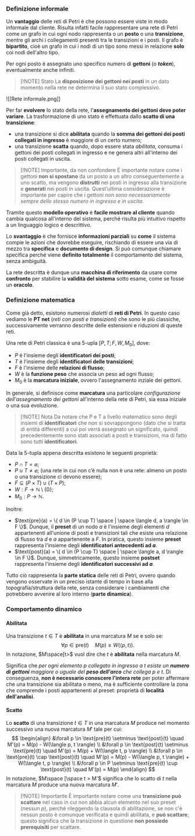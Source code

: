 ### Definizione informale

Un **vantaggio** delle reti di Petri è che possono essere viste in modo informale dal cliente. Risulta infatti facile rappresentare una rete di Petri come un grafo in cui ogni nodo rappresenta o un **posto** o una **transizione**, mentre gli archi i collegamenti presenti tra le transizioni e i posti. Il grafo è **bipartito**, cioè un grafo in cui i nodi di un tipo sono messi in relazione **solo** coi nodi dell'altro tipo.

Per ogni posto è assegnato uno specifico numero di **gettoni** (o ***token***), eventualmente anche infiniti.

> [!NOTE] Stato
> La **disposizione dei gettoni nei posti** in un dato momento nella rete ne determina il suo stato complessivo.

![[Rete informale.png]]

Per far **evolvere** lo stato della rete, l'**assegnamento dei gettoni deve poter variare**. La trasformazione di uno stato è effettuata dallo **scatto di una transizione**:
- una transizione si dice **abilitata** quando la **somma dei gettoni dei posti collegati in ingresso** è maggiore di un certo numero;
- una transizione **scatta** quando, dopo essere stata *abilitata*, consuma i gettoni dei posti collegati in ingresso e ne genera altri all'interno dei posti collegati in uscita.

> [!NOTE] Importante, da non confondere
> È importante notare come i gettoni **non si spostano** da un posto a un altro conseguentemente a uno scatto, ma vengono **distrutti** nei posti in ingresso alla transizione e **generati** nei posti in uscita. Quest’ultima considerazione è importante per capire che i gettoni _non sono necessariamente sempre dello stesso numero in ingresso e in uscita_.

Tramite questo **modello operativo** è **facile mostrare al cliente** quando cambia qualcosa all'interno del sistema, perché risulta più intuitivo rispetto a un linguaggio logico e descrittivo.

Lo **svantaggio** è che fornisce **informazioni parziali** su **come** il sistema compie le azioni che dovrebbe eseguire, rischiando di essere una via di mezzo tra **specifica** e **documento di design**. Si può comunque chiamare specifica perché viene **definito totalmente** il comportamento del sistema, senza ambiguità.

La rete descritta è dunque una **macchina di riferimento** da usare come **confronto** per stabilire la **validità del sistema** sotto esame, come se fosse un **oracolo**.


### Definizione matematica

Come già detto, esistono numerosi *dialetti* di **reti di Petri**. In questo caso vediamo le **PT net** (*reti con posti e transizioni*) che sono le più classiche, successivamente verranno descritte delle estensioni e riduzioni di queste reti.

Una rete di Petri classica è una 5-upla $[P, T; F, W, M_0]$, dove:
- $P$ è l'insieme degli **identificatori dei posti**;
- $T$ è l'insieme degli **identificatori delle transizioni**;
- $F$ è l'insieme delle **relazioni di flusso**;
- $W$ è la **funzione peso** che associa un peso ad ogni flusso;
- $M_0$ è la **marcatura iniziale**, ovvero l'assegnamento inziale dei gettoni.

In generale, si definisce come **marcatura** una particolare *configurazione dell'assegnamento dei gettoni* all'interno della rete di Petri, sia essa iniziale o una sua evoluzione.

> [!NOTE] Nota
> Da notare che P e T a livello matematico sono degli insiemi di **identificatori** che non si sovrappongono (dato che si tratta di entità differenti) a cui poi verrà assegnato un significato, quindi precedentemente sono stati associati a posti e transizioni, ma di fatto sono tutti **identificatori**.

Data la 5-tupla appena descritta esistono le seguenti proprietà:
- $P \cap T = \varnothing$;
- $P \cup T \neq \varnothing$; (una rete in cui non c’è nulla non è una rete: almeno un posto o una transizione ci devono essere);
- $F \subseteq (P \times T) \cup (T \times P)$;
- $W : F \rightarrow \mathbb N \setminus \{ 0 \}$;
- $M_0 : P \rightarrow \mathbb N$.

Inoltre:
- $\text{pre}(a) = \{ d \in (P \cup T) \space | \space \langle d, a \rangle \in F \}$. Dunque, il **preset** di un nodo $a$ è l'insieme degli elementi $d$ appartenenti all'unione di posti e transizioni tali che esiste una relazione di flusso tra $d$ e $a$ appartenente a $F$. In pratica, questo insieme **preset** rappresenta l'insieme degli **identificatori antecedenti ad $a$**.
-  $\text{post}(a) = \{ d \in (P \cup T) \space | \space \langle a, d \rangle \in F \}$. Dunque, simmetricamente, questo insieme **postset** rappresenta l'insieme degli **identificatori successivi ad $a$**.

Tutto ciò rappresenta la **parte statica** delle reti di Petri, ovvero quando vengono osservate in un preciso istante di tempo in base alla topografia/struttura della rete, senza considerare i cambiamenti che potrebbero avvenire al loro interno (**parte dinamica**).


### Comportamento dinamico

#### Abilitata

Una transizione $t \in T$ è **abilitata** in una marcatura $M$ se e solo se:
$$
\forall p \in \text{pre}(t)\quad M(p) \ge W(\langle p, t \rangle).
$$
In notazione, $M\space[t>$ vuol dire che $t$ è **abilitata** nella marcatura $M$.

Significa che *per ogni elemento $p$ collegato in ingresso a $t$ esiste un **numero di gettoni** maggiore o uguale del **peso dell'arco** che collega $p$ e $t$*.
Di conseguenza, **non è necessario conoscere l’intera rete** per poter affermare che una transizione sia abilitata o meno, ma è sufficiente controllare la zona che comprende i posti appartenenti al preset: proprietà di **località dell'analisi**.


#### Scatto

Lo **scatto** di una transizione $t \in T$ in una marcatura $M$ produce nel momento successivo una nuova marcatura $M'$ tale per cui:
$$
\begin{align}
&\forall p \in \text{pre}(t) \setminus \text{post}(t) \quad M'(p) = M(p) - W(\langle p, t \rangle) \\
&\forall p \in \text{post}(t) \setminus \text{pre}(t) \quad M'(p) = M(p) + W(\langle t, p \rangle) \\
&\forall p \in \text{pre}(t) \cap \text{post}(t) \quad M'(p) = M(p) - W(\langle p, t \rangle) + W(\langle t, p \rangle) \\
&\forall p \in P \setminus \text{pre}(t) \cup \text{post}(t) \quad M'(p) = M(p)
\end{align}
$$
In notazione, $M\space [\space t > M'$ significa che lo scatto di $t$ nella marcatura $M$ produce una nuova marcatura $M'$.

> [!NOTE] Importante
> È importante notare come una **transizione può scattare** nel caso in cui non abbia alcun elemento nel suo preset (nessun $p$), perché rileggendo la clausola di abilitazione, se non c'è nessun posto è comunque verificata e quindi abilitata, e **può scattare**; questo significa che la transizione in questione **non possiede prerequisiti** per scattare.